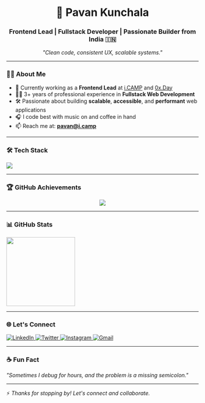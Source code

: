 <h1 align="center">💫 Pavan Kunchala</h1>
<h3 align="center">Frontend Lead | Fullstack Developer | Passionate Builder from India 🇮🇳</h3>

<p align="center">
  <i>"Clean code, consistent UX, scalable systems."</i>
</p>

---

### 👨‍💻 About Me

- 🔭 Currently working as a **Frontend Lead** at [i.CAMP](https://i.camp/) and [0x.Day](https://0x.day)
- 🧑‍💼 3+ years of professional experience in **Fullstack Web Development**
- 🛠️ Passionate about building **scalable**, **accessible**, and **performant** web applications
- 🎧 I code best with music on and coffee in hand
- 📫 Reach me at: **pavan@i.camp**

---

### 🛠️ Tech Stack

<p align="left">
  <a href="#"><img src="https://skillicons.dev/icons?i=c,html,css,tailwind,js,nodejs,express,react,redux,nextjs,ts,postgres,git,github,bash,mongodb,nginx,firebase,linux,ubuntu,postman&theme=dark" /></a>
</p>

---

### 🏆 GitHub Achievements

<p align="center">
  <a href="https://github.com/ryo-ma/github-profile-trophy">
    <img src="https://github-profile-trophy.vercel.app/?username=ipavanteja&margin-w=15" />
  </a>
</p>

---

### 📊 GitHub Stats

<p>
  <a href="https://github.com/ipavanteja">
  <img height="180em" src="https://github-readme-stats-eight-theta.vercel.app/api?username=ipavanteja&show_icons=true&theme=algolia&include_all_commits=true&count_private=true"/>
<!--   <img height="180em" src="https://github-readme-stats-eight-theta.vercel.app/api/top-langs/?username=ipavanteja&layout=compact&langs_count=8&theme=algolia&include_all_commits=true&count_private=true"/> -->
</a>
</p>

---

### 🌐 Let's Connect

<p align="left">
  <a href="https://www.linkedin.com/in/pavankunchala54/" target="_blank">
    <img src="https://skillicons.dev/icons?i=linkedin&theme=dark" alt="LinkedIn" />
  </a>
  <a href="https://twitter.com/ipavan_teja" target="_blank">
    <img src="https://skillicons.dev/icons?i=twitter&theme=dark" alt="Twitter" />
  </a>
  <a href="https://www.instagram.com/ipavan.life/" target="_blank">
    <img src="https://skillicons.dev/icons?i=instagram&theme=dark" alt="Instagram" />
  </a>
  <a href="mailto:pavankunchala54@gmail.com" target="_blank">
    <img src="https://skillicons.dev/icons?i=gmail&theme=dark" alt="Gmail" />
  </a>
</p>

---

### ☕ Fun Fact

_"Sometimes I debug for hours, and the problem is a missing semicolon."_

---

⚡ *Thanks for stopping by! Let's connect and collaborate.*
